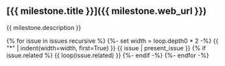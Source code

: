 ## [{{ milestone.title }}]({{ milestone.web_url }})

{{ milestone.description }}

{% for issue in issues recursive %}
{%- set width = loop.depth0 * 2 -%}
{{ "*" | indent(width=width, first=True) }} {{ issue | present_issue }}
{% if issue.related %}
{{ loop(issue.related) }}
{%- endif -%}
{%- endfor -%}
